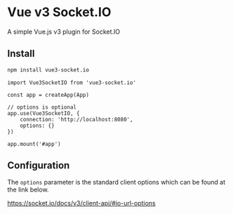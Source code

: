 # Vue v3 Socket.IO

A simple Vue.js v3 plugin for Socket.IO

## Install

```bash
npm install vue3-socket.io
```

```vue
import Vue3SocketIO from 'vue3-socket.io'

const app = createApp(App)

// options is optional
app.use(Vue3SocketIO, {
    connection: 'http://localhost:8080',
    options: {}
})

app.mount('#app')
```

## Configuration

The `options` parameter is the standard client options which can be found at the link below.

https://socket.io/docs/v3/client-api/#io-url-options
